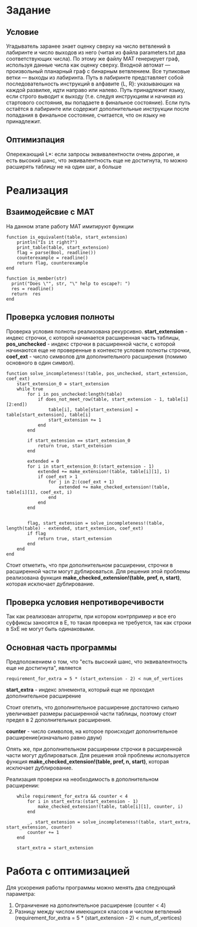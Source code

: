 # Задание
## Условие
Угадыватель заранее знает оценку сверху на число ветвлений в
лабиринте и число выходов из него (читая из файла parameters.txt
два соответствующих числа). По этому же файлу MAT
генерирует граф, используя данные числа как оценку сверху.
Входной автомат — произвольный планарный граф с бинарным
ветвлением. Все тупиковые ветки — выходы из лабиринта. Путь в
лабиринте представляет собой последовательность инструкций в
алфавите {L, R}: указывающих на каждой развилке, идти направо
или налево.
Путь принадлежит языку, если строго выводит к выходу (т.е.
следуя инструкциям и начиная из стартового состояния, вы
попадаете в финальное состояние). Если путь остаётся в
лабиринте или содержит дополнительные инструкции после
попадания в финальное состояние, считается, что он языку не
принадлежит.
## Оптимизпация
Опережающий L*: если запросы эквивалентности очень дорогие, и есть высокий шанс, что эквивалентность еще не достигнута, то можно расширять таблицу не на один шаг, а больше

# Реализация
## Взаимодейсвие с МАТ
На данном этапе работу МАТ имитируют функции

```
function is_equivalent(table, start_extension)
    println("Is it right?")
    print_table(table, start_extension)
    flag = parse(Bool, readline())
    counterexample = readline()
    return flag, counterexample
end
```

```
function is_member(str)
  print("Does \"", str, "\" help to escape?: ")
  res = readline()
  return  res
end
```
## Проверка условия полноты
Проверка условия полноты реализована рекурсивно.
**start_extension** - индекс строчки, с которой начинается расширенная часть таблицы, 
**pos_unchecked** - индекс строчки в расширенной части, с которой начинаются еще не проверенные в контексте условия полноты строчки, 
**coef_ext** - число символов для дополнительного расширения (помимо основного в один символ).

```
function solve_incompleteness!(table, pos_unchecked, start_extension, coef_ext)
    start_extension_0 = start_extension
    while true
        for i in pos_unchecked:length(table)
            if does_not_meet_row(table, start_extension - 1, table[i][2:end])
                table[i], table[start_extension] = table[start_extension], table[i]
                start_extension += 1
            end
        end
        
        if start_extension == start_extension_0
            return true, start_extension
        end
    
        extended = 0
        for i in start_extension_0:(start_extension - 1)
            extended += make_extension!(table, table[i][1], 1)
            if coef_ext > 1
                for j in 2:(coef_ext + 1)
                    extended += make_checked_extension!(table, table[i][1], coef_ext, i)
                end
            end
        end

    
        flag, start_extension = solve_incompleteness!(table, length(table) - extended, start_extension, coef_ext)
        if flag
            return true, start_extension
        end
    end
end
```
Стоит отметить, что при дополнительном расширении, строчки в расширенной части могут дублироваться. Для решения этой проблемы реализована функция **make_checked_extension!(table, pref, n, start)**, которая исключает дублирование.

## Проверка условия непротиворечивости
Так как реализован алгоритм, при котором контрпример и все его суффиксы заносятся в E, то такая проверка не требуется, так как строки в SxE не могут быть одинаковыми.

## Основная часть программы
Предположением о том, что "есть высокий шанс, что эквивалентность еще не достигнута", является

```
requirement_for_extra = 5 * (start_extension - 2) < num_of_vertices
```

**start_extra** - индекс элнемента, который еще не проходил дополнительное расширение

Стоит отетить, что дополнительное расширение достаточно сильно увеличивает размеры расширенной части таблицы, поэтому стоит предел в 2 дополнительных расширения.

**counter** - число символов, на которое происходит дополнительное расширение(изначально равно двум)

Опять же, при дополнительном расширении строчки в расширенной части могут дублироваться. Для решения этой проблемы используется функция **make_checked_extension!(table, pref, n, start)**, которая исключает дублирование.

Реализация проверки на необходимость в дополнительном расширении:
```
    while requirement_for_extra && counter < 4
        for i in start_extra:(start_extension - 1)
            make_checked_extension!(table, table[i][1], counter, i)
        end
        
        _, start_extension = solve_incompleteness!(table, start_extra, start_extension, counter)
        counter += 1
    end
    
    start_extra = start_extension
```
# Работа с оптимизацией
Для ускорения работы программы можно менять два следующий параметра:
  1. Ограничение на дополнительное расширение (counter < 4)
  2. Разницу между числом имеющихся классов и числом ветвлений (requirement_for_extra = 5 * (start_extension - 2) < num_of_vertices)
